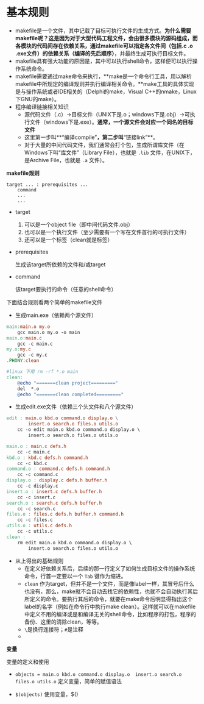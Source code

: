 # 基本规则

* makefile是一个文件，其中记载了目标可执行文件的生成方式。**为什么需要makefile呢？**这是因为对于大型代码工程文件，会由很多模块的源码组成，而各模块的代码间存在依赖关系，通过makefile可以指定各文件间**（包括.c .o .exe文件）**的依赖关系**（编译的先后顺序）**，并最终生成可执行目标文件。
* makefile具有强大功能的原因是，其中可以执行shell命令，这样便可以执行操作系统命令。
* makefile需要通过make命令来执行，**make是一个命令行工具，用以解析makefile中所规定的编译规则并执行编译相关命令。**make工具的具体实现是与操作系统或者IDE相关的（Delphi的make，Visual C++的nmake，Linux下GNU的make）。
* 程序编译链接相关知识
  * 源代码文件（.c）->目标文件（UNIX下是.o；windows下是.obj）->可执行文件（windows下是.exe）。**通常，一个源文件会对应一个同名的目标文件**
  * 这里第一步叫**“编译compile”**，第二步叫**“链接link”**。
  * 对于大量的中间代码文件，我们通常会打个包，生成所谓库文件（在Windows下叫“库文件”（Library File），也就是 `.lib` 文件，在UNIX下，是Archive File，也就是 `.a` 文件）。

**makefile规则**

```
target ... : prerequisites ...
    command
    ...
    ...
```
* target
  1. 可以是一个object file（即中间代码文件.obj）
  2. 也可以是一个执行文件（至少需要有一个写在文件首行的可执行文件）
  3. 还可以是一个标签（clean就是标签）

* prerequisites

  生成该target所依赖的文件和/或target

* command

  该target要执行的命令（任意的shell命令）



下面结合规则看两个简单的makefile文件

* 生成main.exe（依赖两个源文件）

```makefile
main:main.o my.o              
	gcc main.o my.o -o main
main.o:main.c
	gcc -c main.c
my.o:my.c
	gcc -c my.c 
.PHONY:clean

#linux 下用 rm -rf *.o main
clean:
	@echo "=======clean project========="
	del  *.o 
	@echo "=======clean completed========="
```
* 生成edit.exe文件（依赖三个头文件和八个源文件）
```makefile
edit : main.o kbd.o command.o display.o \
        insert.o search.o files.o utils.o
    cc -o edit main.o kbd.o command.o display.o \
        insert.o search.o files.o utils.o

main.o : main.c defs.h
    cc -c main.c
kbd.o : kbd.c defs.h command.h
    cc -c kbd.c
command.o : command.c defs.h command.h
    cc -c command.c
display.o : display.c defs.h buffer.h
    cc -c display.c
insert.o : insert.c defs.h buffer.h
    cc -c insert.c
search.o : search.c defs.h buffer.h
    cc -c search.c
files.o : files.c defs.h buffer.h command.h
    cc -c files.c
utils.o : utils.c defs.h
    cc -c utils.c
clean :
    rm edit main.o kbd.o command.o display.o \
        insert.o search.o files.o utils.o
```

* 从上得出的基础规则
  * 在定义好依赖关系后，后续的那一行定义了如何生成目标文件的操作系统命令，行首一定要以一个 `Tab` 键作为缩进。
  *  `clean` 作为target，但并不是一个文件，而是像label一样，其冒号后什么也没有，那么，make就不会自动去找它的依赖性，也就不会自动执行其后所定义的命令。要执行其后的命令，就要在make命令后明显得指出这个label的名字（例如在命令行中执行make clean）。这样就可以在makefile中定义不用的编译或是和编译无关的shell命令，比如程序的打包，程序的备份、这里的清除clean，等等。
  * `\`是换行连接符；`#`是注释
  * 

**变量**

变量的定义和使用

* `objects = main.o kbd.o command.o display.o  insert.o search.o files.o utils.o`  定义变量，简单的赋值语法

* `$(objects)` 使用变量，$()





